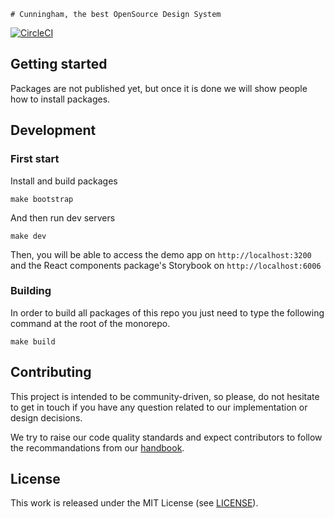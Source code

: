 `# Cunningham, the best OpenSource Design System`

[![CircleCI](https://circleci.com/gh/openfun/cunningham/tree/master.svg?style=svg)](https://circleci.com/gh/openfun/richie/tree/master)

## Getting started

Packages are not published yet, but once it is done we will show people how to install packages.

## Development

### First start

Install and build packages 

```
make bootstrap
```

And then run dev servers

```
make dev
```

Then, you will be able to access the demo app on `http://localhost:3200` and the React components package's Storybook on
`http://localhost:6006`

### Building

In order to build all packages of this repo you just need to type the following command at the root of the monorepo. 

```
make build
```

## Contributing

This project is intended to be community-driven, so please, do not hesitate to
get in touch if you have any question related to our implementation or design
decisions.

We try to raise our code quality standards and expect contributors to follow
the recommandations from our
[handbook](https://openfun.gitbooks.io/handbook/content).

## License

This work is released under the MIT License (see [LICENSE](./LICENSE)).